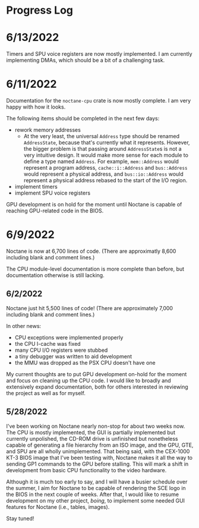 # Progress Log

# 6/13/2022

Timers and SPU voice registers are now mostly implemented. I am currently implementing DMAs, which should be a bit of a challenging task.

# 6/11/2022

Documentation for the `noctane-cpu` crate is now mostly complete. I am very happy with how it looks.

The following items should be completed in the next few days:
- rework memory addresses
    - At the very least, the universal `Address` type should be renamed `AddressState`, because that's currently what it represents. However, the bigger problem is that passing around `AddressState`s is not a very intuitive design. It would make more sense for each module to define a type named `Address`. For example, `mem::Address` would represent a program address, `cache::i::Address` and `bus::Address` would represent a physical address, and `bus::io::Address` would represent a physical address rebased to the start of the I/O region.
- implement timers
- implement SPU voice registers

GPU development is on hold for the moment until Noctane is capable of reaching GPU-related code in the BIOS.

# 6/9/2022

Noctane is now at 6,700 lines of code. (There are approximatly 8,600 including blank and comment lines.)

The CPU module-level documentation is more complete than before, but documentation otherwise is still lacking.

## 6/2/2022

Noctane just hit 5,500 lines of code! (There are approximately 7,000 including blank and comment lines.)

In other news:
- CPU exceptions were implemented properly
- the CPU I-cache was fixed
- many CPU I/O registers were stubbed
- a tiny debugger was written to aid development
- the MMU was dropped as the PSX CPU doesn't have one

My current thoughts are to put GPU development on-hold for the moment and focus on cleaning up the CPU code. I would like to broadly and extensively expand documentation, both for others interested in reviewing the project as well as for myself.

## 5/28/2022

I've been working on Noctane nearly non-stop for about two weeks now. The CPU is mostly implemented, the GUI is partially implemented but currently unpolished, the CD-ROM drive is unfinished but nonetheless capable of generating a file hierarchy from an ISO image, and the GPU, GTE, and SPU are all wholly unimplemented. That being said, with the CEX-1000 KT-3 BIOS image that I've been testing with, Noctane makes it all the way to sending GP1 commands to the GPU before stalling. This will mark a shift in development from basic CPU functionality to the video hardware.

Although it is much too early to say, and I will have a busier schedule over the summer, I aim for Noctane to be capable of rendering the SCE logo in the BIOS in the next couple of weeks. After that, I would like to resume development on my other project, *boing*, to implement some needed GUI features for Noctane (i.e., tables, images).

Stay tuned!
